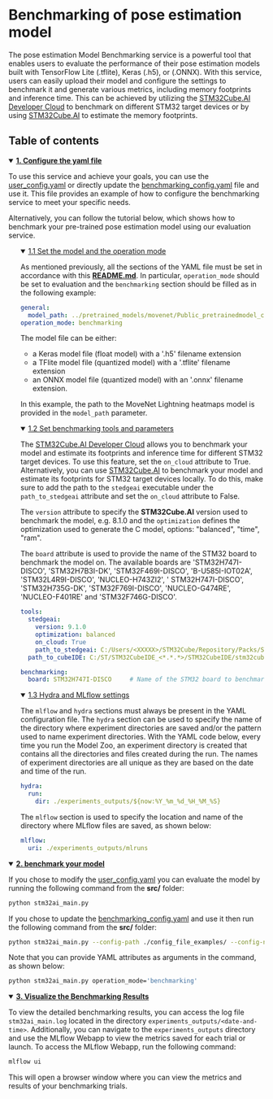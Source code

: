 # Benchmarking of pose estimation model

The pose estimation Model Benchmarking service is a powerful tool that enables users to evaluate the performance of
their pose estimation models built with TensorFlow Lite (.tflite), Keras (.h5), or (.ONNX). With this service,
users can easily upload their model and configure the settings to benchmark it and generate various metrics, including
memory footprints and inference time. This can be achieved by utilizing
the [STM32Cube.AI Developer Cloud](https://stm32ai-cs.st.com/home) to benchmark on different STM32 target devices or by
using [STM32Cube.AI](https://www.st.com/en/embedded-software/x-cube-ai.html)  to estimate the memory footprints.

## <a id="">Table of contents</a>

<details open><summary><a href="#1"><b>1. Configure the yaml file</b></a></summary><a id="1"></a>

To use this service and achieve your goals, you can use the [user_config.yaml](../user_config.yaml) or directly update
the [benchmarking_config.yaml](../config_file_examples/benchmarking_config.yaml) file and use it. This file provides an
example of how to configure the benchmarking service to meet your specific needs.

Alternatively, you can follow the tutorial below, which shows how to benchmark your pre-trained pose estimation
model using our evaluation service.

<ul><details open><summary><a href="#1-1">1.1 Set the model and the operation mode</a></summary><a id="1-1"></a>

As mentioned previously, all the sections of the YAML file must be set in accordance with
this **[README.md](../config_file_examples/benchmarking_config.yaml)**.
In particular, `operation_mode` should be set to evaluation and the `benchmarking` section should be filled as in the
following example:

```yaml
general:
  model_path: ../pretrained_models/movenet/Public_pretrainedmodel_custom_dataset/custom_dataset_person_17kpts/movenet_lightning_heatmaps_192/ movenet_lightning_heatmaps_192_int8.tflite
operation_mode: benchmarking
```

The model file can be either:

- a Keras model file (float model) with a '.h5' filename extension
- a TFlite model file (quantized model) with a '.tflite' filename extension
- an ONNX model file (quantized model) with an '.onnx' filename extension.

In this example, the path to the MoveNet Lightning heatmaps model is provided in the `model_path` parameter.

</details></ul>
<ul><details open><summary><a href="#1-2">1.2 Set benchmarking tools and parameters</a></summary><a id="1-2"></a>

The [STM32Cube.AI Developer Cloud](https://stm32ai-cs.st.com/home) allows you to benchmark your model and estimate its
footprints and inference time for different STM32 target devices. To use this feature, set the `on_cloud` attribute to
True. Alternatively, you can use [STM32Cube.AI](https://www.st.com/en/embedded-software/x-cube-ai.html) to benchmark
your model and estimate its footprints for STM32 target devices locally. To do this, make sure to add the path to
the `stedgeai` executable under the `path_to_stedgeai` attribute and set the `on_cloud` attribute to False.

The `version` attribute to specify the **STM32Cube.AI** version used to benchmark the model, e.g. 8.1.0 and
the `optimization` defines the optimization used to generate the C model, options: "balanced", "time", "ram".

The `board` attribute is used to provide the name of the STM32 board to benchmark the model on. The available boards
are 'STM32H747I-DISCO', 'STM32H7B3I-DK', 'STM32F469I-DISCO', 'B-U585I-IOT02A', 'STM32L4R9I-DISCO', 'NUCLEO-H743ZI2', '
STM32H747I-DISCO', 'STM32H735G-DK', 'STM32F769I-DISCO', 'NUCLEO-G474RE', 'NUCLEO-F401RE' and 'STM32F746G-DISCO'.

```yaml
tools:
  stedgeai:
    version: 9.1.0
    optimization: balanced
    on_cloud: True
    path_to_stedgeai: C:/Users/<XXXXX>/STM32Cube/Repository/Packs/STMicroelectronics/X-CUBE-AI/<*.*.*>/Utilities/windows/stedgeai.exe
  path_to_cubeIDE: C:/ST/STM32CubeIDE_<*.*.*>/STM32CubeIDE/stm32cubeide.exe

benchmarking:
  board: STM32H747I-DISCO     # Name of the STM32 board to benchmark the model on
```

</details></ul>
<ul><details open><summary><a href="#1-3">1.3 Hydra and MLflow settings</a></summary><a id="1-3"></a>

The `mlflow` and `hydra` sections must always be present in the YAML configuration file. The `hydra` section can be used
to specify the name of the directory where experiment directories are saved and/or the pattern used to name experiment
directories. With the YAML code below, every time you run the Model Zoo, an experiment directory is created that
contains all the directories and files created during the run. The names of experiment directories are all unique as
they are based on the date and time of the run.

```yaml
hydra:
  run:
    dir: ./experiments_outputs/${now:%Y_%m_%d_%H_%M_%S}
```

The `mlflow` section is used to specify the location and name of the directory where MLflow files are saved, as shown
below:

```yaml
mlflow:
  uri: ./experiments_outputs/mlruns
```

</details></ul>
</details>
<details open><summary><a href="#2"><b>2. benchmark your model</b></a></summary><a id="2"></a>

If you chose to modify the [user_config.yaml](../user_config.yaml) you can evaluate the model by running the following
command from the **src/** folder:

```bash
python stm32ai_main.py
```

If you chose to update the [benchmarking_config.yaml](../config_file_examples/benchmarking_config.yaml) and use it then
run the following command from the **src/** folder:

```bash
python stm32ai_main.py --config-path ./config_file_examples/ --config-name benchmarking_config.yaml
```

Note that you can provide YAML attributes as arguments in the command, as shown below:

```bash
python stm32ai_main.py operation_mode='benchmarking'
```

</details>
<details open><summary><a href="#3"><b>3. Visualize the Benchmarking Results</b></a></summary><a id="3"></a>

To view the detailed benchmarking results, you can access the log file `stm32ai_main.log` located in the
directory `experiments_outputs/<date-and-time>`. Additionally, you can navigate to the `experiments_outputs` directory
and use the MLflow Webapp to view the metrics saved for each trial or launch. To access the MLflow Webapp, run the
following command:

```bash
mlflow ui
``` 

This will open a browser window where you can view the metrics and results of your benchmarking trials.

</details>
